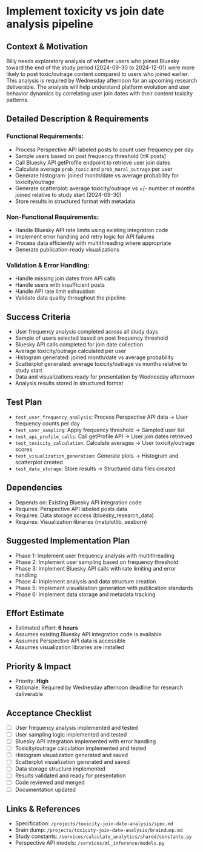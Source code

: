 # Implement toxicity vs join date analysis pipeline

## Context & Motivation
Billy needs exploratory analysis of whether users who joined Bluesky toward the end of the study period (2024-09-30 to 2024-12-01) were more likely to post toxic/outrage content compared to users who joined earlier. This analysis is required by Wednesday afternoon for an upcoming research deliverable. The analysis will help understand platform evolution and user behavior dynamics by correlating user join dates with their content toxicity patterns.

## Detailed Description & Requirements

### Functional Requirements:
- Process Perspective API labeled posts to count user frequency per day
- Sample users based on post frequency threshold (≥K posts)
- Call Bluesky API getProfile endpoint to retrieve user join dates
- Calculate average `prob_toxic` and `prob_moral_outrage` per user
- Generate histogram: joined month/date vs average probability for toxicity/outrage
- Generate scatterplot: average toxicity/outrage vs +/- number of months joined relative to study start (2024-09-30)
- Store results in structured format with metadata

### Non-Functional Requirements:
- Handle Bluesky API rate limits using existing integration code
- Implement error handling and retry logic for API failures
- Process data efficiently with multithreading where appropriate
- Generate publication-ready visualizations

### Validation & Error Handling:
- Handle missing join dates from API calls
- Handle users with insufficient posts
- Handle API rate limit exhaustion
- Validate data quality throughout the pipeline

## Success Criteria
- User frequency analysis completed across all study days
- Sample of users selected based on post frequency threshold
- Bluesky API calls completed for join date collection
- Average toxicity/outrage calculated per user
- Histogram generated: joined month/date vs average probability
- Scatterplot generated: average toxicity/outrage vs months relative to study start
- Data and visualizations ready for presentation by Wednesday afternoon
- Analysis results stored in structured format

## Test Plan
- `test_user_frequency_analysis`: Process Perspective API data → User frequency counts per day
- `test_user_sampling`: Apply frequency threshold → Sampled user list
- `test_api_profile_calls`: Call getProfile API → User join dates retrieved
- `test_toxicity_calculation`: Calculate averages → User toxicity/outrage scores
- `test_visualization_generation`: Generate plots → Histogram and scatterplot created
- `test_data_storage`: Store results → Structured data files created

## Dependencies
- Depends on: Existing Bluesky API integration code
- Requires: Perspective API labeled posts data
- Requires: Data storage access (bluesky_research_data)
- Requires: Visualization libraries (matplotlib, seaborn)

## Suggested Implementation Plan
- Phase 1: Implement user frequency analysis with multithreading
- Phase 2: Implement user sampling based on frequency threshold
- Phase 3: Implement Bluesky API calls with rate limiting and error handling
- Phase 4: Implement analysis and data structure creation
- Phase 5: Implement visualization generation with publication standards
- Phase 6: Implement data storage and metadata tracking

## Effort Estimate
- Estimated effort: **6 hours**
- Assumes existing Bluesky API integration code is available
- Assumes Perspective API data is accessible
- Assumes visualization libraries are installed

## Priority & Impact
- Priority: **High**
- Rationale: Required by Wednesday afternoon deadline for research deliverable

## Acceptance Checklist
- [ ] User frequency analysis implemented and tested
- [ ] User sampling logic implemented and tested
- [ ] Bluesky API integration implemented with error handling
- [ ] Toxicity/outrage calculation implemented and tested
- [ ] Histogram visualization generated and saved
- [ ] Scatterplot visualization generated and saved
- [ ] Data storage structure implemented
- [ ] Results validated and ready for presentation
- [ ] Code reviewed and merged
- [ ] Documentation updated

## Links & References
- Specification: `/projects/toxicity-join-date-analysis/spec.md`
- Brain dump: `/projects/toxicity-join-date-analysis/braindump.md`
- Study constants: `/services/calculate_analytics/shared/constants.py`
- Perspective API models: `/services/ml_inference/models.py`
